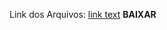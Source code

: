 Link dos Arquivos: [link text](https://drive.google.com/drive/folders/1MNIQQJVwI06Dj6qbg4wC7g0RBcKagF86?usp=sharing) **BAIXAR**
